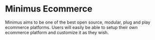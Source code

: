 # Minimus Ecommerce

Minimus aims to be one of the best open source, modular, plug and play ecommerce platforms. Users will easily be able to setup their own ecommerce platform and customize it as they wish.
